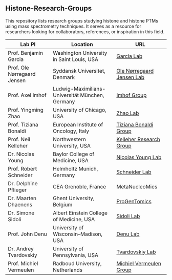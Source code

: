 ## Histone-Research-Groups

This repository lists research groups studying histone and histone PTMs using mass spectrometry techniques. It serves as a resource for researchers looking for collaborators, references, or inspiration in this field.


| **Lab PI**       | **Location**      | **URL**                         |
|-------------------|-------------------|----------------------------------|
| Prof. Benjamin Garcia | Washington University in Saint Louis, USA | [Garcia Lab](https://biochem.wustl.edu/faculty/garcia) |
| Prof. Ole Nørregaard Jensen | Syddansk Universitet, Denmark | [Ole Nørregaard Jensen Lab](https://www.sdu.dk/en/forskning/biomedical-ms/medarbejdere/medarbejdere-onj) |
| Prof. Axel Imhof | Ludwig-Maximilians-Universität München, Germany | [Imhof Group](https://www.molekularbiologie.abi.med.uni-muenchen.de/ueber_uns/imhof/index.html) |
| Prof. Yingming Zhao | University of Chicago, USA | [Zhao Lab](https://zhaolab.uchicago.edu/index.html) |
| Prof. Tiziana Bonaldi | European Institute of Oncology, Italy | [Tiziana Bonaldi Group](https://www.research.ieo.it/research-and-technology/principal-investigators/tiziana-bonaldi/) |
| Prof. Neil Kelleher | Northwestern University, USA | [Kelleher Research Group](https://www.kelleher.northwestern.edu/) |
| Dr. Nicolas Young | Baylor College of Medicine, USA | [Nicolas Young Lab](https://www.bcm.edu/research/faculty-labs/nicolas-young-lab) |
| Prof. Robert Schneider | Helmholtz Munich, Germany | [Schneider Lab](https://www.helmholtz-munich.de/en/ife/research-groups/schneider-lab) |
| Dr. Delphine Pflieger | CEA Grenoble, France | MetaNucleoMics |
| Dr. Maarten Dhaenens | Ghent University, Belgium | [ProGenTomics](https://www.progentomics.ugent.be/) |
| Dr. Simone Sidoli | Albert Einstein College of Medicine, USA | [Sidoli Lab](https://www.sidolilab.org/) |
| Prof. John Denu | University of Wisconsin–Madison, USA | [Denu Lab](https://denulab.discovery.wisc.edu/) |
| Dr. Andrey Tvardovskiy | University of Pennsylvania, USA | [Tvardovskiy Lab](https://www.tvardovskiylab.org/) |
| Prof. Michiel Vermeulen | Radboud University, Netherlands | [Michiel Vermeulen Group](https://oncodeinstitute.nl/research/groups/michiel-vermeulen-group) |







